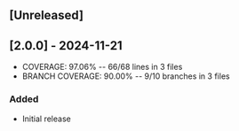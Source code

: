 ## [Unreleased]

## [2.0.0] - 2024-11-21
- COVERAGE:  97.06% -- 66/68 lines in 3 files
- BRANCH COVERAGE:  90.00% -- 9/10 branches in 3 files
### Added
- Initial release
